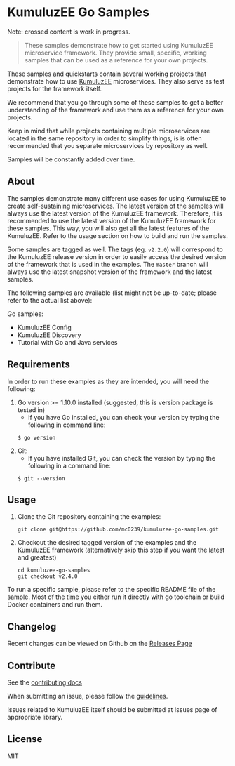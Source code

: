 # KumuluzEE Go Samples

Note: crossed content is work in progress.

> These samples demonstrate how to get started using KumuluzEE microservice framework. They provide small, specific, working samples that can be used as a reference for your own projects.

These samples and quickstarts contain several working projects that demonstrate how to use [KumuluzEE](https://github.com/kumuluz/kumuluzee) microservices. They also serve as test projects for the framework itself.

We recommend that you go through some of these samples to get a better understanding of the framework and use them as a reference for your own projects.

Keep in mind that while projects containing multiple microservices are located in the same repository in order to simplify things, is is often recommended that you separate microservices by repository as well.

Samples will be constantly added over time.

## About

The samples demonstrate many different use cases for using KumuluzEE to create self-sustaining microservices. The latest version of the samples will always use the latest version of the KumuluzEE framework. Therefore, it is recommended to use the latest version of the KumuluzEE framework for these samples. This way, you will also get all the latest features of the KumuluzEE. Refer to the usage section on how to build and run the samples.

Some samples are tagged as well. The tags (eg. `v2.2.0`) will correspond to the KumuluzEE release version in order to easily access the desired version of the framework that is used in the examples. The `master` branch will always use the latest snapshot version of the framework and the latest samples.

The following samples are available (list might not be up-to-date; please refer to the actual list above):

Go samples:
- KumuluzEE Config
- KumuluzEE Discovery
- Tutorial with Go and Java services

## Requirements

In order to run these examples as they are intended, you will need the following:

1. Go version >= 1.10.0 installed (suggested, this is version package is tested in)
    * If you have Go installed, you can check your version by typing the following in command line:
    ```
    $ go version
    ```
2. Git:
    * If you have installed Git, you can check the version by typing the following in a command line:
    ```
    $ git --version
    ```
        
## Usage

1. Clone the Git repository containing the examples:

    ```
    git clone git@https://github.com/mc0239/kumuluzee-go-samples.git
    ```
    
2. Checkout the desired tagged version of the examples and the KumuluzEE framework (alternatively skip this step if you want the latest and greatest)

    ```
    cd kumuluzee-go-samples
    git checkout v2.4.0
    ```

To run a specific sample, please refer to the specific README file of the sample.
Most of the time you either run it directly with go toolchain or build Docker containers and run them.

## Changelog

Recent changes can be viewed on Github on the [Releases Page](https://github.com/mc0239/kumuluzee-go-samples/releases)

## Contribute

See the [contributing docs](https://github.com/mc0239/kumuluzee-go-samples/blob/master/CONTRIBUTING.md)

When submitting an issue, please follow the [guidelines](https://github.com/mc0239/kumuluzee-go-samples/blob/master/CONTRIBUTING.md#bugs).

Issues related to KumuluzEE itself should be submitted at Issues page of appropriate library.

## License

MIT
